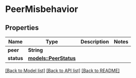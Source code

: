 # PeerMisbehavior

## Properties

Name | Type | Description | Notes
------------ | ------------- | ------------- | -------------
**peer** | **String** |  | 
**status** | [**models::PeerStatus**](PeerStatus.md) |  | 

[[Back to Model list]](../README.md#documentation-for-models) [[Back to API list]](../README.md#documentation-for-api-endpoints) [[Back to README]](../README.md)


